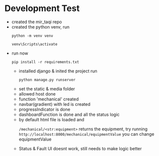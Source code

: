 # Development Test

<ul>

<li>created the mir_taqi repo

<li>created the python venv, run

```shell
python -m venv venv
```

```shell
venv\Scripts\activate
```

<li> run now

```shell
pip install -r requirements.txt
```

<ul>
<li> installed django & inited the project run

`python manage.py runserver`

<li> set the static & media folder

<li> allowed host done

<li> function 'mechanical' created

<li> navbar(gradient) with led is created

<li> progressIndicator is done

<li> dashboardFunction is done and all the status logic

<li> by default html file is loaded and

`/mechanical/<str:equipment>`
returns the equipment, try running `http://localhost:8000/mechanical/equipmentValue` you can change equipmentValue

<li> Status & Fault UI doesnt work, still needs to make logic better
</ul>
